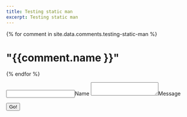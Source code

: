 ```yaml
---
title: Testing static man 
excerpt: Testing static man
---
```

{% for comment in site.data.comments.testing-static-man %}
	<h1> "{{comment.name }}" </h1>
{% endfor %}
<form method="POST" action="https://api.staticman.net/v2/entry/prashant2400/prashant2400.github.io/master/comments">
	<input name="options[redirect]" type="hidden" value="https://prashant2400.github.io">
	<!-- e.g. "2016-01-02-this-is-a-post" -->
	<input name="options[slug]" type="hidden" value="{{ page.slug }}">
	<label><input name="fields[name]" type="text">Name</label>
	<!-- <label><input name="fields[email]" type="email">E-mail</label> -->
	<label><textarea name="fields[message]"></textarea>Message</label>

<button type="submit">Go!</button>
</form>

